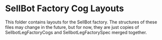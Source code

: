 SellBot Factory Cog Layouts
===========================
This folder contains layouts for the SellBot factory. The structures of these files may change in the future,
but for now, they are just copies of SellbotLegFactoryCogs and SellbotLegFactorySpec merged together.